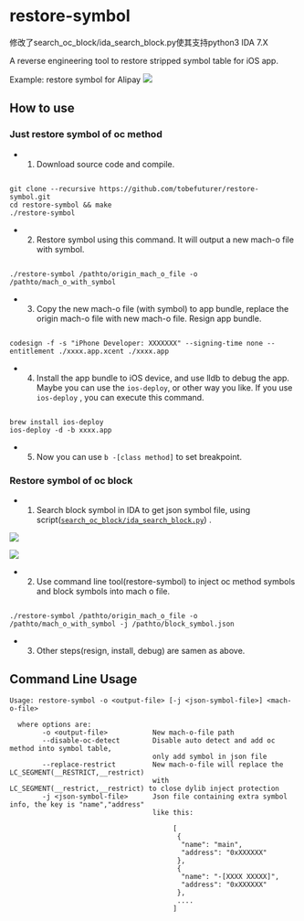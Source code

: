 # restore-symbol

修改了search_oc_block/ida_search_block.py使其支持python3 IDA 7.X

A reverse engineering tool to restore stripped symbol table for iOS app.

Example: restore symbol for Alipay
![](https://raw.githubusercontent.com/tobefuturer/restore-symbol/master/picture/after_restore.jpeg)


## How to use

### Just restore symbol of oc method

- 1. Download source code and compile.

```

git clone --recursive https://github.com/tobefuturer/restore-symbol.git
cd restore-symbol && make
./restore-symbol

```

- 2. Restore symbol using this command. It will output a new mach-o file with symbol.

```

./restore-symbol /pathto/origin_mach_o_file -o /pathto/mach_o_with_symbol 

```

- 3. Copy the new mach-o file (with symbol) to app bundle, replace the origin mach-o file with new mach-o file. Resign app bundle.

```

codesign -f -s "iPhone Developer: XXXXXXX" --signing-time none --entitlement ./xxxx.app.xcent ./xxxx.app

```

- 4. Install the app bundle to iOS device, and use lldb to debug the app. Maybe you can use the ```ios-deploy```, or other way you like. If you use ```ios-deploy``` , you can execute this command.

```

brew install ios-deploy
ios-deploy -d -b xxxx.app

```
- 5. Now you can use ```b -[class method]``` to set breakpoint.

### Restore symbol of oc block

- 1. Search block symbol in IDA to get json symbol file, using script([`search_oc_block/ida_search_block.py`](https://github.com/tobefuturer/restore-symbol/blob/master/search_oc_block/ida_search_block.py)) .

![](http://blog.imjun.net/posts/restore-symbol-of-iOS-app/ida_result_position.png)

![](http://blog.imjun.net/posts/restore-symbol-of-iOS-app/ida_result_sample.jpg)

- 2. Use command line tool(restore-symbol) to inject oc method symbols and block symbols into mach o file.

```

./restore-symbol /pathto/origin_mach_o_file -o /pathto/mach_o_with_symbol -j /pathto/block_symbol.json

```

- 3. Other steps(resign, install, debug) are samen as above.

## Command Line Usage 
```
Usage: restore-symbol -o <output-file> [-j <json-symbol-file>] <mach-o-file>

  where options are:
        -o <output-file>           New mach-o-file path
        --disable-oc-detect        Disable auto detect and add oc method into symbol table,
                                   only add symbol in json file
        --replace-restrict         New mach-o-file will replace the LC_SEGMENT(__RESTRICT,__restrict)
                                   with LC_SEGMENT(__restrict,__restrict) to close dylib inject protection
        -j <json-symbol-file>      Json file containing extra symbol info, the key is "name","address"
                                   like this:

                                        [
                                         {
                                          "name": "main",
                                          "address": "0xXXXXXX"
                                         },
                                         {
                                          "name": "-[XXXX XXXXX]",
                                          "address": "0xXXXXXX"
                                         },
                                         ....
                                        ]

```
